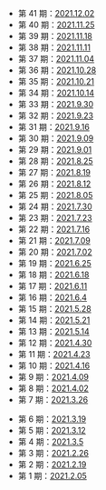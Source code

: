 * 第 41 期：[2021.12.02](docs/2021_12_02.md)
* 第 40 期：[2021.11.25](docs/2021_11_25.md)
* 第 39 期：[2021.11.18](docs/2021_11_18.md)
* 第 38 期：[2021.11.11](docs/2021_11_11.md)
* 第 37 期：[2021.11.04](docs/2021_11_04.md)
* 第 36 期：[2021.10.28](docs/2021_10_28.md)
* 第 35 期：[2021.10.21](docs/2021_10_21.md)
* 第 34 期：[2021.10.14](docs/2021_10_14.md)
* 第 33 期：[2021.9.30](docs/2021_9_30.md)
* 第 32 期：[2021.9.23](docs/2021_9_23.md)
* 第 31 期：[2021.9.16](docs/2021_9_16.md)
* 第 30 期：[2021.9.09](docs/2021_9_09.md)
* 第 29 期：[2021.9.01](docs/2021_9_01.md)
* 第 28 期：[2021.8.25](docs/2021_8_25.md)
* 第 27 期：[2021.8.19](docs/2021_8_19.md)
* 第 26 期：[2021.8.12](docs/2021_8_12.md)
* 第 25 期：[2021.8.05](docs/2021_8_05.md)
* 第 24 期：[2021.7.30](docs/2021_7_30.md)
* 第 23 期：[2021.7.23](docs/2021_7_23.md)
* 第 22 期：[2021.7.16](docs/2021_7_16.md)
* 第 21 期：[2021.7.09](docs/2021_7_09.md)
* 第 20 期：[2021.7.02](docs/2021_7_02.md)
* 第 19 期：[2021.6.25](docs/2021_6_25.md)
* 第 18 期：[2021.6.18](docs/2021_6_18.md)
* 第 17 期：[2021.6.11](docs/2021_6_11.md)
* 第 16 期：[2021.6.4](docs/2021_6_4.md)
* 第 15 期：[2021.5.28](docs/2021_5_28.md)
* 第 14 期：[2021.5.21](docs/2021_5_21.md)
* 第 13 期：[2021.5.14](docs/2021_5_14.md)
* 第 12 期：[2021.4.30](docs/2021_4_30.md)
* 第 11 期：[2021.4.23](docs/2021_4_23.md)
* 第 10 期：[2021.4.16](docs/2021_4_16.md)
* 第 9 期：[2021.4.09](docs/2021_4_09.md)
* 第 8 期：[2021.4.02](docs/2021_4_02.md)
* 第 7 期：[2021.3.26](docs/2021_3_26.md)
- 第 6 期：[2021.3.19](docs/2021_3_19.md)
- 第 5 期：[2021.3.12](docs/2021_3_12.md)
- 第 4 期：[2021.3.5](docs/2021_3_05.md)
- 第 3 期：[2021.2.26](docs/2021_2_26.md)
- 第 2 期：[2021.2.19](docs/2021_2_19.md)
- 第 1 期：[2021.2.05](docs/2021_2_05.md)